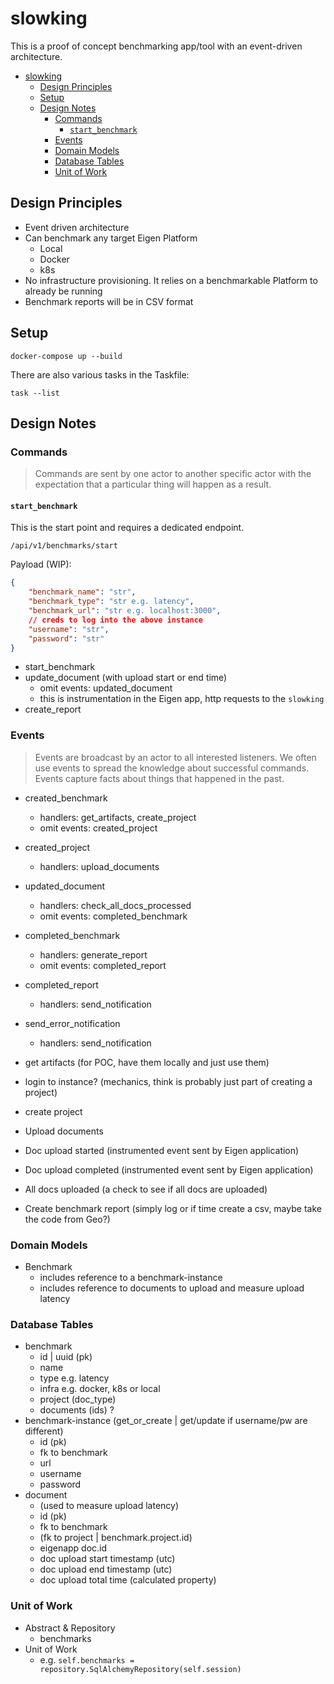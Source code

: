 # slowking

This is a proof of concept benchmarking app/tool with an event-driven architecture.

- [slowking](#slowking)
  - [Design Principles](#design-principles)
  - [Setup](#setup)
  - [Design Notes](#design-notes)
    - [Commands](#commands)
      - [`start_benchmark`](#start_benchmark)
    - [Events](#events)
    - [Domain Models](#domain-models)
    - [Database Tables](#database-tables)
    - [Unit of Work](#unit-of-work)

## Design Principles

- Event driven architecture
- Can benchmark any target Eigen Platform
  - Local
  - Docker
  - k8s
- No infrastructure provisioning. It relies on a benchmarkable Platform to already be running
- Benchmark reports will be in CSV format

## Setup

```shell
docker-compose up --build
```

There are also various tasks in the Taskfile:

```shell
task --list
```

## Design Notes

### Commands

> Commands are sent by one actor to another specific actor with the expectation that a particular thing will happen as a result.

#### `start_benchmark`

This is the start point and requires a dedicated endpoint.

`/api/v1/benchmarks/start`

Payload (WIP):

```json
{
    "benchmark_name": "str",
    "benchmark_type": "str e.g. latency",
    "benchmark_url": "str e.g. localhost:3000",
    // creds to log into the above instance
    "username": "str",
    "password": "str"
}
```

- start_benchmark
- update_document (with upload start or end time)
  - omit events: updated_document
  - this is instrumentation in the Eigen app, http requests to the `slowking`
- create_report

### Events

> Events are broadcast by an actor to all interested listeners.
> We often use events to spread the knowledge about successful commands.
> Events capture facts about things that happened in the past.

- created_benchmark
  - handlers: get_artifacts, create_project
  - omit events: created_project
- created_project
  - handlers: upload_documents

- updated_document
  - handlers: check_all_docs_processed
  - omit events: completed_benchmark

- completed_benchmark
  - handlers: generate_report
  - omit events: completed_report

- completed_report
  - handlers: send_notification

- send_error_notification
  - handlers: send_notification

- get artifacts (for POC, have them locally and just use them)
- login to instance? (mechanics, think is probably just part of creating a project)
- create project
- Upload documents
- Doc upload started (instrumented event sent by Eigen application)
- Doc upload completed (instrumented event sent by Eigen application)
- All docs uploaded (a check to see if all docs are uploaded)
- Create benchmark report (simply log or if time create a csv, maybe take the code from Geo?)

### Domain Models

- Benchmark
  - includes reference to a benchmark-instance
  - includes reference to documents to upload and measure upload latency

### Database Tables

- benchmark
  - id | uuid (pk)
  - name
  - type e.g. latency
  - infra e.g. docker, k8s or local
  - project (doc_type)
  - documents (ids) ?
- benchmark-instance (get_or_create | get/update if username/pw are different)
  - id (pk)
  - fk to benchmark
  - url
  - username
  - password
- document
  - (used to measure upload latency)
  - id (pk)
  - fk to benchmark
  - (fk to project | benchmark.project.id)
  - eigenapp doc.id
  - doc upload start timestamp (utc)
  - doc upload end timestamp (utc)
  - doc upload total time (calculated property)

### Unit of Work

- Abstract & Repository
  - benchmarks
- Unit of Work
  - e.g. `self.benchmarks = repository.SqlAlchemyRepository(self.session)`
